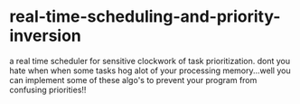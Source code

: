 # real-time-scheduling-and-priority-inversion
a real time scheduler for sensitive clockwork of task prioritization. dont you hate when when some tasks hog alot of your processing memory...well you can implement some of these algo's to prevent your program from confusing priorities!!
